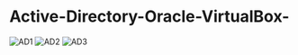 # Active-Directory-Oracle-VirtualBox-
![AD1](https://github.com/SCarew14/Active-Directory-Oracle-VirtualBox-/assets/141789446/01ea80d2-a46e-488f-b88e-131d86807709)
![AD2](https://github.com/SCarew14/Active-Directory-Oracle-VirtualBox-/assets/141789446/9284a5ad-a64a-4156-96ee-8b9ffe727036)
![AD3](https://github.com/SCarew14/Active-Directory-Oracle-VirtualBox-/assets/141789446/6b5496fe-91d4-4fe1-868b-5d49653c3ff0)
